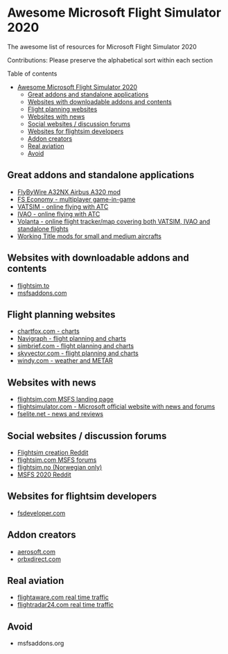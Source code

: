 # Awesome Microsoft Flight Simulator 2020
The awesome list of resources for Microsoft Flight Simulator 2020

Contributions: Please preserve the alphabetical sort within each section

Table of contents

- [Awesome Microsoft Flight Simulator 2020](#awesome-microsoft-flight-simulator-2020)
  - [Great addons and standalone applications](#great-addons-and-standalone-applications)
  - [Websites with downloadable addons and contents](#websites-with-downloadable-addons-and-contents)
  - [Flight planning websites](#flight-planning-websites)
  - [Websites with news](#websites-with-news)
  - [Social websites / discussion forums](#social-websites--discussion-forums)
  - [Websites for flightsim developers](#websites-for-flightsim-developers)
  - [Addon creators](#addon-creators)
  - [Real aviation](#real-aviation)
  - [Avoid](#avoid)

## Great addons and standalone applications

* [FlyByWire A32NX Airbus A320 mod](https://github.com/flybywiresim/a32nx)
* [FS Economy - multiplayer game-in-game](https://www.fseconomy.net/)
* [VATSIM - online flying with ATC](https://vatsim.net)
* [IVAO - online flying with ATC](https://ivao.aero/)
* [Volanta - online flight tracker/map covering both VATSIM, IVAO and standalone flights](https://volanta.app/)
* [Working Title mods for small and medium aircrafts](https://github.com/Working-Title-MSFS-Mods/fspackages)

## Websites with downloadable addons and contents

* [flightsim.to](flightsim.to)
* [msfsaddons.com](msfsaddons.com)

## Flight planning websites

* [chartfox.com - charts](https://chartfox.org/)
* [Navigraph - flight planning and charts](navigraph.com)
* [simbrief.com - flight planning and charts](simbrief.com)
* [skyvector.com - flight planning and charts](skyvector.com)
* [windy.com - weather and METAR](https://windy.com)

## Websites with news

* [flightsim.com MSFS landing page](https://www.flightsim.com/vbfs/content.php?20943-MSFS)
* [flightsimulator.com - Microsoft official website with news and forums](flightsimulator.com)
* [fselite.net - news and reviews](fselite.net)

## Social websites / discussion forums

* [Flightsim creation Reddit](https://www.reddit.com/r/FS2020Creation/)
* [flightsim.com MSFS forums](https://www.flightsim.com/vbfs/forumdisplay.php?103-Microsoft-Flight-Simulator-2020)
* [flightsim.no (Norwegian only)](flightsim.no)
* [MSFS 2020 Reddit](https://www.reddit.com/r/MicrosoftFlightSim/)

## Websites for flightsim developers

* [fsdeveloper.com](fsdeveloper.com)

## Addon creators

* [aerosoft.com](aerosoft.com)
* [orbxdirect.com](orbxdirect.com)

## Real aviation

* [flightaware.com real time traffic](https://flightaware.com/)
* [flightradar24.com real time traffic](https://www.flightradar24.com)

## Avoid

* msfsaddons.org
